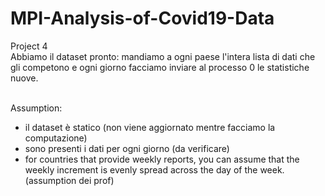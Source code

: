 # MPI-Analysis-of-Covid19-Data

Project 4 <br>
Abbiamo il dataset pronto: mandiamo a ogni paese l'intera lista di dati che gli competono e ogni giorno facciamo inviare al processo 0 le statistiche nuove. <br><br>

Assumption:
- il dataset è statico (non viene aggiornato mentre facciamo la computazione)
- sono presenti i dati per ogni giorno (da verificare)
- for countries that provide weekly reports, you can assume that the weekly increment is evenly spread across the day of the week. (assumption dei prof)